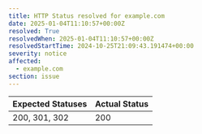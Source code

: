 ```yaml
---
title: HTTP Status resolved for example.com
date: 2025-01-04T11:10:57+00:00Z
resolved: True
resolvedWhen: 2025-01-04T11:10:57+00:00Z
resolvedStartTime: 2024-10-25T21:09:43.191474+00:00
severity: notice
affected:
  - example.com
section: issue
---
```


| Expected Statuses | Actual Status  |
|-------------------|----------------|
| 200, 301, 302 | 200 |
